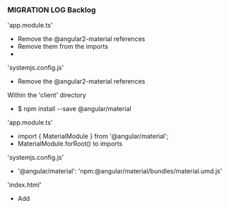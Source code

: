 ### MIGRATION LOG Backlog  


'app.module.ts'
 - Remove the @angular2-material references
 - Remove them from the imports
 - 


 'systemjs.config.js'
 - Remove the @angular2-material references 


 Within the 'client' directory
  - $ npm install --save @angular/material

'app.module.ts'
- import { MaterialModule } from '@angular/material';
- MaterialModule.forRoot() to imports


 'systemjs.config.js'
  - '@angular/material': 'npm:@angular/material/bundles/material.umd.js'


  'index.html'
   - Add <link href="https://fonts.googleapis.com/icon?family=Material+Icons" rel="stylesheet">

